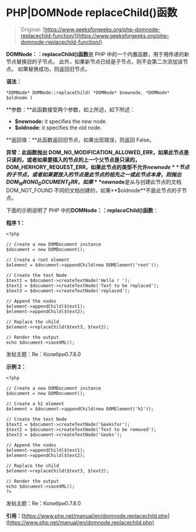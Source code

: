 # PHP|DOMNode replaceChild()函数

> Original: [https://www.geeksforgeeks.org/php-domnode-replacechild-function/](https://www.geeksforgeeks.org/php-domnode-replacechild-function/)

**DOMNode：：replaceChild()函数**是 PHP 中的一个内置函数，用于用传递的新节点替换旧的子节点。 此外，如果新节点已经是子节点，则不会第二次添加该节点。 如果替换成功，则返回旧节点。

**语法：**

```
*DOMNode* DOMNode::replaceChild( *DOMNode* $newnode, *DOMNode* $oldnode )
```

**参数：**此函数接受两个参数，如上所述，如下所述：

*   **$newnode:** it specifies the new node.
*   **$oldnode:** it specifies the old node.

**返回值：**此函数返回旧节点，如果出现错误，则返回 False。

**异常：**此函数抛出 DOM_NO_MODIFICATION_ALLOWED_ERR，如果此节点是只读的，或者如果要插入的节点的上一个父节点是只读的，DOM_HERHORY_REQUEST_ERR，如果此节点的类型不允许**$newnode**节点的子节点，或者如果要放入的节点是此节点的祖先之一或此节点本身，则抛出 DOM_WRONG_DOCUMENT_ERR， 如果**$newnode**是从与创建此节点的文档 DOM_NOT_FOUND 不同的文档创建的，如果**$oldnode**不是此节点的子节点。

下面的示例说明了 PHP 中的**DOMNode：：replaceChild()函数**：

**程序 1：**

```
<?php

// Create a new DOMDocument instance
$document = new DOMDocument();

// Create a root element
$element = $document->appendChild(new DOMElement('root'));

// Create the text Node
$text1 = $document->createTextNode('Hello ! ');
$text2 = $document->createTextNode('Text to be replaced');
$text3 = $document->createTextNode('replaced');

// Append the nodes
$element->appendChild($text1);
$element->appendChild($text2);

// Replace the child
$element->replaceChild($text3, $text2);

// Render the output
echo $document->saveXML();
```

发帖主题：Re：Колибри0.7.8.0

**示例 2：**

```
<?php

// Create a new DOMDocument instance
$document = new DOMDocument();

// Create a h1 element
$element = $document->appendChild(new DOMElement('h1'));

// Create the text Node
$text1 = $document->createTextNode('Geeksfor');
$text2 = $document->createTextNode('Text to be removed');
$text3 = $document->createTextNode('Geeks');

// Append the nodes
$element->appendChild($text1);
$element->appendChild($text2);

// Replace the child
$element->replaceChild($text3, $text2);

// Render the output
echo $document->saveXML();
?>
```

发帖主题：Re：Колибри0.7.8.0

**引用：**[https://www.php.net/manual/en/domnode.replacechild.php](https://www.php.net/manual/en/domnode.replacechild.php)
